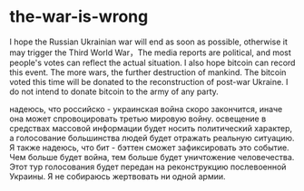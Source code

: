# the-war-is-wrong
I hope the Russian Ukrainian war will end as soon as possible, otherwise it may trigger the Third World War，The media reports are political, and most people's votes can reflect the actual situation. I also hope bitcoin can record this event. The more wars, the further destruction of mankind. The bitcoin voted this time will be donated to the reconstruction of post-war Ukraine. I do not intend to donate bitcoin to the army of any party.

надеюсь, что российско - украинская война скоро закончится, иначе она может спровоцировать третью мировую войну. освещение в средствах массовой информации будет носить политический характер, а голосование большинства людей будет отражать реальную ситуацию. Я также надеюсь, что бит - бэттен сможет зафиксировать это событие. Чем больше будет война, тем больше будет уничтожение человечества. Этот тур голосования будет передан на реконструкцию послевоенной Украины. Я не собираюсь жертвовать ни одной армии.
